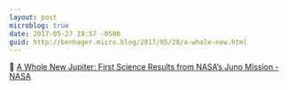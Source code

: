 ```yaml
---
layout: post
microblog: true
date: 2017-05-27 19:57 -0500
guid: http://benhager.micro.blog/2017/05/28/a-whole-new.html
---
```

🔬 [A Whole New Jupiter: First Science Results from NASA’s Juno Mission - NASA](https://www.nasa.gov/press-release/a-whole-new-jupiter-first-science-results-from-nasa-s-juno-mission)
